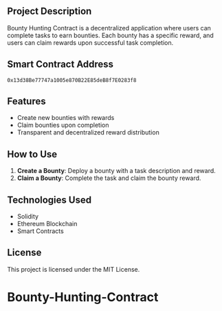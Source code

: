 

## Project Description
Bounty Hunting Contract is a decentralized application where users can complete tasks to earn bounties. Each bounty has a specific reward, and users can claim rewards upon successful task completion.

## Smart Contract Address
```
0x13d38Be77747a1005e870B22E85deB8f7E0283f8
```

## Features
- Create new bounties with rewards
- Claim bounties upon completion
- Transparent and decentralized reward distribution

## How to Use
1. **Create a Bounty**: Deploy a bounty with a task description and reward.
2. **Claim a Bounty**: Complete the task and claim the bounty reward.

## Technologies Used
- Solidity
- Ethereum Blockchain
- Smart Contracts

## License
This project is licensed under the MIT License.
# Bounty-Hunting-Contract
